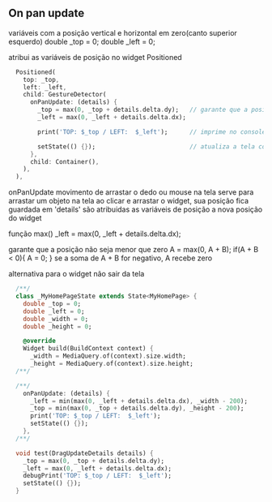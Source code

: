 ## On pan update

variáveis com a posição vertical e horizontal em zero(canto superior esquerdo)
  double _top = 0;
  double _left = 0;

atribui as variáveis de posição no widget Positioned
```dart
  Positioned(
    top: _top,
    left: _left,
    child: GestureDetector(
      onPanUpdate: (details) {
        _top = max(0, _top + details.delta.dy);   // garante que a posiçao não seja menor que zero
        _left = max(0, _left + details.delta.dx);

        print('TOP: $_top / LEFT:  $_left');      // imprime no console a posição X e Y

        setState(() {});                          // atualiza a tela com a nova coordenada
      },
      child: Container(),
    ),
  ),
```


onPanUpdate
  movimento de arrastar o dedo ou mouse na tela 
  serve para arrastar um objeto na tela
  ao clicar e arrastar o widget, sua posição fica guardada em 'details'
  são atribuidas as variáveis de posição a nova posição do widget 


função max()
  _left = max(0, _left + details.delta.dx);

  garante que a posição não seja menor que zero
  A = max(0, A + B);
  if(A + B < 0){
    A = 0;
  }
  se a soma de A + B for negativo, A recebe zero


alternativa para o widget não sair da tela

```dart
  /**/
  class _MyHomePageState extends State<MyHomePage> {
    double _top = 0;
    double _left = 0;
    double _width = 0;
    double _height = 0;

    @override
    Widget build(BuildContext context) {
      _width = MediaQuery.of(context).size.width;
      _height = MediaQuery.of(context).size.height;
  /**/

  /**/
    onPanUpdate: (details) {
      _left = min(max(0, _left + details.delta.dx), _width - 200);
      _top = min(max(0, _top + details.delta.dy), _height - 200);
      print('TOP: $_top / LEFT:  $_left');
      setState(() {});
    },
  /**/

  void test(DragUpdateDetails details) {
    _top = max(0, _top + details.delta.dy);
    _left = max(0, _left + details.delta.dx);
    debugPrint('TOP: $_top / LEFT:  $_left');
    setState(() {});
  }
```